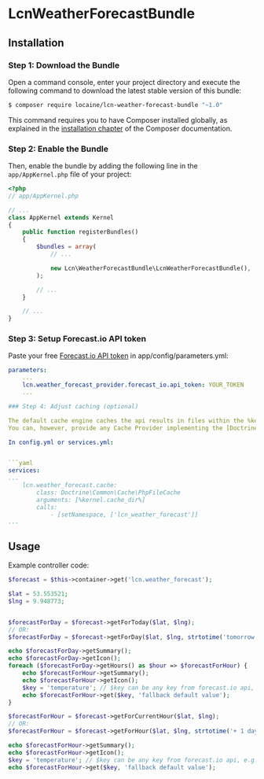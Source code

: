 LcnWeatherForecastBundle
========================

Installation
------------

### Step 1: Download the Bundle

Open a command console, enter your project directory and execute the
following command to download the latest stable version of this bundle:

```bash
$ composer require locaine/lcn-weather-forecast-bundle "~1.0"
```

This command requires you to have Composer installed globally, as explained
in the [installation chapter](https://getcomposer.org/doc/00-intro.md)
of the Composer documentation.

### Step 2: Enable the Bundle

Then, enable the bundle by adding the following line in the `app/AppKernel.php`
file of your project:

```php
<?php
// app/AppKernel.php

// ...
class AppKernel extends Kernel
{
    public function registerBundles()
    {
        $bundles = array(
            // ...

            new Lcn\WeatherForecastBundle\LcnWeatherForecastBundle(),
        );

        // ...
    }

    // ...
}
```


### Step 3: Setup Forecast.io API token

Paste your free [Forecast.io API token](https://developer.forecast.io/) in app/config/parameters.yml:

```yaml
parameters:
    ...
    lcn.weather_forecast_provider.forecast_io.api_token: YOUR_TOKEN
    ...

### Step 4: Adjust caching (optional)

The default cache engine caches the api results in files within the %kernel.cache_dir% directory.
You can, however, provide any Cache Provider implementing the [Doctrine Cache](https://github.com/doctrine/DoctrineCacheBundle) interface:

In config.yml or services.yml:


```yaml
services:
...
    lcn.weather_forecast.cache:
        class: Doctrine\Common\Cache\PhpFileCache
        arguments: [%kernel.cache_dir%]
        calls:
            - [setNamespace, ['lcn_weather_forecast']]
...
```


Usage
-----

Example controller code:

```php
$forecast = $this->container->get('lcn.weather_forecast');

$lat = 53.553521;
$lng = 9.948773;


$forecastForDay = $forecast->getForToday($lat, $lng);
// OR:
$forecastForDay = $forecast->getForDay($lat, $lng, strtotime('tomorrow'));

echo $forecastForDay->getSummary();
echo $forecastForDay->getIcon();
foreach ($forecastForDay->getHours() as $hour => $forecastForHour) {
    echo $forecastForHour->getSummary();
    echo $forecastForHour->getIcon();
    $key = 'temperature'; // $key can be any key from forecast.io api, e.g. time, summary, icon, precipIntensity, precipIntensity, precipProbability, temperature, apparentTemperature, dewPoint, humidity, windSpeed, windBearing, visibility, cloudCover, pressure, ozone
    echo $forecastForHour->get($key, 'fallback default value');
}

$forecastForHour = $forecast->getForCurrentHour($lat, $lng);
// OR:
$forecastForHour = $forecast->getForHour($lat, $lng, strtotime('+ 1 day 3 hours'));

echo $forecastForHour->getSummary();
echo $forecastForHour->getIcon();
$key = 'temperature'; // $key can be any key from forecast.io api, e.g. time, summary, icon, precipIntensity, precipIntensity, precipProbability, temperature, apparentTemperature, dewPoint, humidity, windSpeed, windBearing, visibility, cloudCover, pressure, ozone
echo $forecastForHour->get($key, 'fallback default value');

```
